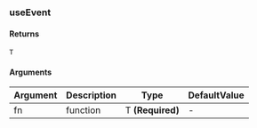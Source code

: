 ### useEvent

#### Returns

`T`

#### Arguments

| Argument | Description | Type             | DefaultValue |
| -------- | ----------- | ---------------- | ------------ |
| fn       | function    | T **(Required)** | -            |
